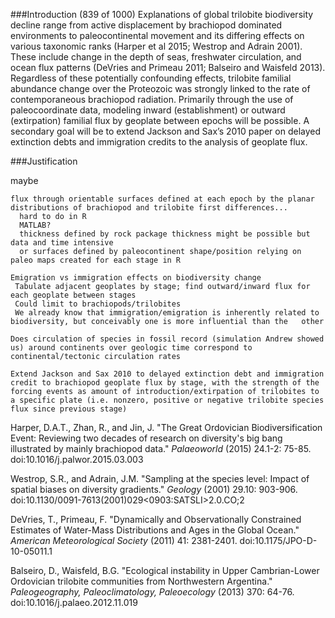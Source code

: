 ###Introduction
(839 of 1000)
Explanations of global trilobite biodiversity decline range from active displacement by brachiopod dominated environments to paleocontinental movement and its differing effects on various taxonomic ranks (Harper et al 2015; Westrop and Adrain 2001). These include change in the depth of seas, freshwater circulation, and ocean flux patterns (DeVries and Primeau 2011; Balseiro and Waisfeld 2013). Regardless of these potentially confounding effects, trilobite familial abundance change over the Proteozoic was strongly linked to the rate of contemporaneous brachiopod radiation. Primarily through the use of paleocoordinate data, modeling inward (establishment) or outward (extirpation) familial flux by geoplate between epochs will be possible. A secondary goal will be to extend Jackson and Sax’s 2010 paper on delayed extinction debts and immigration credits to the analysis of geoplate flux. 

###Justification

maybe
```
flux through orientable surfaces defined at each epoch by the planar distributions of brachiopod and trilobite first differences...
  hard to do in R
  MATLAB?
  thickness defined by rock package thickness might be possible but data and time intensive
  or surfaces defined by paleocontinent shape/position relying on paleo maps created for each stage in R
 ```
 ```
Emigration vs immigration effects on biodiversity change
  Tabulate adjacent geoplates by stage; find outward/inward flux for each geoplate between stages
  Could limit to brachiopods/trilobites
  We already know that immigration/emigration is inherently related to biodiversity, but conceivably one is more influential than the   other

 ```
 ```
Does circulation of species in fossil record (simulation Andrew showed us) around continents over geologic time correspond to continental/tectonic circulation rates
 ```
 ```
 Extend Jackson and Sax 2010 to delayed extinction debt and immigration credit to brachiopod geoplate flux by stage, with the strength of the forcing events as amount of introduction/extirpation of trilobites to a specific plate (i.e. nonzero, positive or negative trilobite species flux since previous stage)
 ```



Harper, D.A.T., Zhan, R., and Jin, J. "The Great Ordovician Biodiversification Event: Reviewing two decades of research on diversity's big bang illustrated by mainly brachiopod data." *Palaeoworld* (2015) 24.1-2: 75-85. doi:10.1016/j.palwor.2015.03.003

Westrop, S.R., and Adrain, J.M. "Sampling at the species level: Impact of spatial biases on diversity gradients." *Geology* (2001) 29.10: 903-906. doi:10.1130/0091-7613(2001)​029<0903:SATSLI>​2.0.CO;2

DeVries, T., Primeau, F. "Dynamically and Observationally Constrained Estimates of Water-Mass Distributions and Ages in the Global Ocean." *American Meteorological Society* (2011) 41: 2381-2401. doi:10.1175/JPO-D-10-05011.1

Balseiro, D., Waisfeld, B.G. "Ecological instability in Upper Cambrian-Lower Ordovician trilobite communities from Northwestern Argentina." *Paleogeography, Paleoclimatology, Paleoecology* (2013) 370: 64-76. doi:10.1016/j.palaeo.2012.11.019


